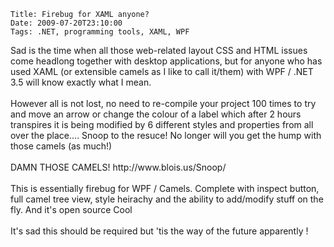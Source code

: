     Title: Firebug for XAML anyone?
    Date: 2009-07-20T23:10:00
    Tags: .NET, programming tools, XAML, WPF
<!-- more -->

<p>Sad is the time when all those web-related layout CSS and HTML issues come headlong together with desktop applications, but for anyone who has used XAML (or extensible camels as I like to call it/them) with WPF / .NET 3.5 will know exactly what I mean. <br /><br />However all is not lost, no need to re-compile your project 100 times to try and move an arrow or change the colour of a label which after 2 hours transpires it is being modified by 6 different styles and properties from all over the place.... Snoop to the resuce! No longer will you get the hump with those camels (as much!)<br /><br />DAMN THOSE CAMELS! http://www.blois.us/Snoop/<br /><br />This is essentially firebug for WPF / Camels. Complete with inspect button, full camel tree view, style heirachy and the ability to add/modify stuff on the fly. And it's open source Cool<br /><br />It's sad this should be required but 'tis the way of the future apparently !</p>